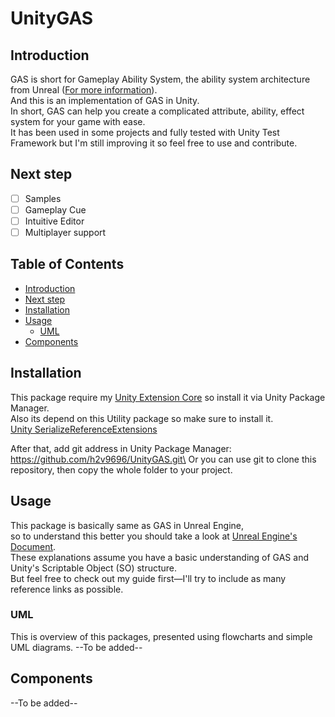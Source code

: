 # UnityGAS<!-- omit in toc -->

## Introduction
GAS is short for Gameplay Ability System, the ability system architecture from Unreal ([For more information](https://github.com/tranek/GASDocumentation)).\
And this is an implementation of GAS in Unity.\
In short, GAS can help you create a complicated attribute, ability, effect system for your game with ease.\
It has been used in some projects and fully tested with Unity Test Framework but I'm still improving it so feel free to use and contribute.

## Next step
- [ ] Samples
- [ ] Gameplay Cue
- [ ] Intuitive Editor
- [ ] Multiplayer support

## Table of Contents<!-- omit in toc -->
- [Introduction](#introduction)
- [Next step](#next-step)
- [Installation](#installation)
- [Usage](#usage)
  - [UML](#uml)
- [Components](#components)

## Installation
This package require my [Unity Extension Core](https://github.com/h2v9696/UnityExtensionsCore) so install it via Unity Package Manager.\
Also its depend on this Utility package so make sure to install it.\
[Unity SerializeReferenceExtensions](https://github.com/mackysoft/Unity-SerializeReferenceExtensions?tab=readme-ov-file#-installation)

After that, add git address in Unity Package Manager: https://github.com/h2v9696/UnityGAS.git\
Or you can use git to clone this repository, then copy the whole folder to your project.

## Usage
This package is basically same as GAS in Unreal Engine,\
so to understand this better you should take a look at [Unreal Engine's Document](https://github.com/tranek/GASDocumentation).\
These explanations assume you have a basic understanding of GAS and Unity's Scriptable Object (SO) structure.\
But feel free to check out my guide first—I'll try to include as many reference links as possible.

### UML
This is overview of this packages, presented using flowcharts and simple UML diagrams.
--To be added--

## Components
--To be added--
